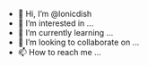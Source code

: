 - 👋 Hi, I’m @lonicdish
- 👀 I’m interested in ...
- 🌱 I’m currently learning ...
- 💞️ I’m looking to collaborate on ...
- 📫 How to reach me ...

<!---
lonicdish/lonicdish is a ✨ special ✨ repository because its `README.md` (this file) appears on your GitHub profile.
You can click the Preview link to take a look at your changes.
--->
